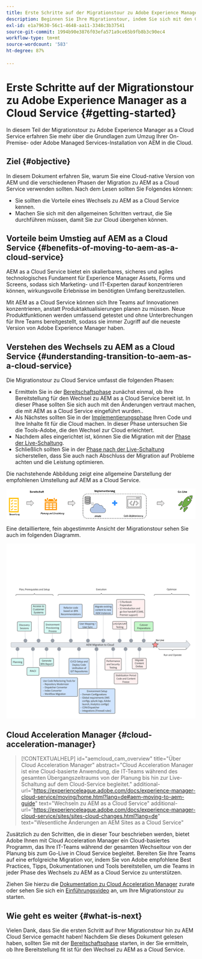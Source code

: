 ```yaml
---
title: Erste Schritte auf der Migrationstour zu Adobe Experience Manager as a Cloud Service
description: Beginnen Sie Ihre Migrationstour, indem Sie sich mit den Grundlagen des Umstiegs auf Adobe Experience Manager as a Cloud Service vertraut machen.
exl-id: e1a79630-56c1-4648-aa11-3348c3b37541
source-git-commit: 1994b90e3876f03efa571a9ce65b9fb8b3c90ec4
workflow-type: tm+mt
source-wordcount: '583'
ht-degree: 87%

---
```


# Erste Schritte auf der Migrationstour zu Adobe Experience Manager as a Cloud Service {#getting-started}

In diesem Teil der Migrationstour zu Adobe Experience Manager as a Cloud Service erfahren Sie mehr über die Grundlagen zum Umzug Ihrer On-Premise- oder Adobe Managed Services-Installation von AEM in die Cloud.

## Ziel {#objective}

In diesem Dokument erfahren Sie, warum Sie eine Cloud-native Version von AEM und die verschiedenen Phasen der Migration zu AEM as a Cloud Service verwenden sollten. Nach dem Lesen sollten Sie Folgendes können:

* Sie sollten die Vorteile eines Wechsels zu AEM as a Cloud Service kennen.
* Machen Sie sich mit den allgemeinen Schritten vertraut, die Sie durchführen müssen, damit Sie zur Cloud übergehen können.

## Vorteile beim Umstieg auf AEM as a Cloud Service {#benefits-of-moving-to-aem-as-a-cloud-service}

AEM as a Cloud Service bietet ein skalierbares, sicheres und agiles technologisches Fundament für Experience Manager Assets, Forms und Screens, sodass sich Marketing- und IT-Experten darauf konzentrieren können, wirkungsvolle Erlebnisse im benötigten Umfang bereitzustellen.

Mit AEM as a Cloud Service können sich Ihre Teams auf Innovationen konzentrieren, anstatt Produktaktualisierungen planen zu müssen. Neue Produktfunktionen werden umfassend getestet und ohne Unterbrechungen für Ihre Teams bereitgestellt, sodass sie immer Zugriff auf die neueste Version von Adobe Experience Manager haben.

## Verstehen des Wechsels zu AEM as a Cloud Service {#understanding-transition-to-aem-as-a-cloud-service}

Die Migrationstour zu Cloud Service umfasst die folgenden Phasen:

* Ermitteln Sie in der [Bereitschaftsphase](/help/journey-migration/readiness.md) zunächst einmal, ob Ihre Bereitstellung für den Wechsel zu AEM as a Cloud Service bereit ist. In dieser Phase sollten Sie sich auch mit den Änderungen vertraut machen, die mit AEM as a Cloud Service eingeführt wurden..
* Als Nächstes sollten Sie in der [Implementierungsphase](/help/journey-migration/implementation.md) Ihren Code und Ihre Inhalte fit für die Cloud machen. In dieser Phase untersuchen Sie die Tools-Adobe, die den Wechsel zur Cloud erleichtert.
* Nachdem alles eingerichtet ist, können Sie die Migration mit der [Phase der Live-Schaltung](/help/journey-migration/go-live.md).
* Schließlich sollten Sie in der [Phase nach der Live-Schaltung](/help/journey-migration/post-go-live.md) sicherstellen, dass Sie auch nach Abschluss der Migration auf Probleme achten und die Leistung optimieren.

Die nachstehende Abbildung zeigt eine allgemeine Darstellung der empfohlenen Umstellung auf AEM as a Cloud Service.

![image](/help/journey-migration/assets/move-aemcloud-process.png)

Eine detailliertere, fein abgestimmte Ansicht der Migrationstour sehen Sie auch im folgenden Diagramm.

![image](/help/journey-migration/assets/migration-process.png)

## Cloud Acceleration Manager {#cloud-acceleration-manager}

>[!CONTEXTUALHELP]
>id="aemcloud_cam_overview"
>title="Über Cloud Acceleration Manager"
>abstract="Cloud Acceleration Manager ist eine Cloud-basierte Anwendung, die IT-Teams während des gesamten Übergangszeitraums von der Planung bis hin zur Live-Schaltung auf dem Cloud-Service begleitet."
>additional-url="https://experienceleague.adobe.com/docs/experience-manager-cloud-service/moving/home.html?lang=de#aem-moving-to-aem-guide" text="Wechseln zu AEM as a Cloud Service"
>additional-url="https://experienceleague.adobe.com/docs/experience-manager-cloud-service/sites/sites-cloud-changes.html?lang=de" text="Wesentliche Änderungen an AEM Sites as a Cloud Service"

Zusätzlich zu den Schritten, die in dieser Tour beschrieben werden, bietet Adobe Ihnen mit Cloud Acceleration Manager ein Cloud-basiertes Programm, das Ihre IT-Teams während der gesamten Wechseltour von der Planung bis zum Go-Live in Cloud Service begleitet. Bereiten Sie Ihre Teams auf eine erfolgreiche Migration vor, indem Sie von Adobe empfohlene Best Practices, Tipps, Dokumentationen und Tools bereitstellen, um die Teams in jeder Phase des Wechsels zu AEM as a Cloud Service zu unterstützen.

Ziehen Sie hierzu die [Dokumentation zu Cloud Acceleration Manager](/help/journey-migration/cloud-acceleration-manager/using-cam/getting-started-cam.md) zurate oder sehen Sie sich ein [Einführungsvideo](https://experienceleague.adobe.com/?launch=ExperienceManager-A-1-2021.1.migration&amp;recommended=ExperienceManager-A-1-2021.1.migration&amp;lang=de#dashboard/learning) an, um Ihre Migrationstour zu starten.

## Wie geht es weiter {#what-is-next}

Vielen Dank, dass Sie die ersten Schritt auf Ihrer Migrationstour hin zu AEM Cloud Service gemacht haben! Nachdem Sie dieses Dokument gelesen haben, sollten Sie mit der [Bereitschaftsphase](/help/journey-migration/readiness.md) starten, in der Sie ermitteln, ob Ihre Bereitstellung fit ist für den Wechsel zu AEM as a Cloud Service.
